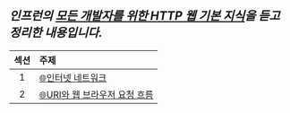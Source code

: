 ## _인프런의 [모든 개발자를 위한 HTTP 웹 기본 지식](https://www.inflearn.com/course/http-%EC%9B%B9-%EB%84%A4%ED%8A%B8%EC%9B%8C%ED%81%AC)을 듣고 정리한 내용입니다._

| 섹션 | 주제                                                |
| :--: | :-------------------------------------------------- |
|  1   | [🌐인터넷 네트워크](./HTTP/section1.md)             |
|  2   | [🌐URI와 웹 브라우저 요청 흐름](./HTTP/section2.md) |
